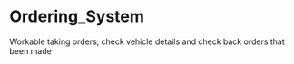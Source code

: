 # Ordering_System
Workable taking orders, check vehicle details and check back orders that been made
